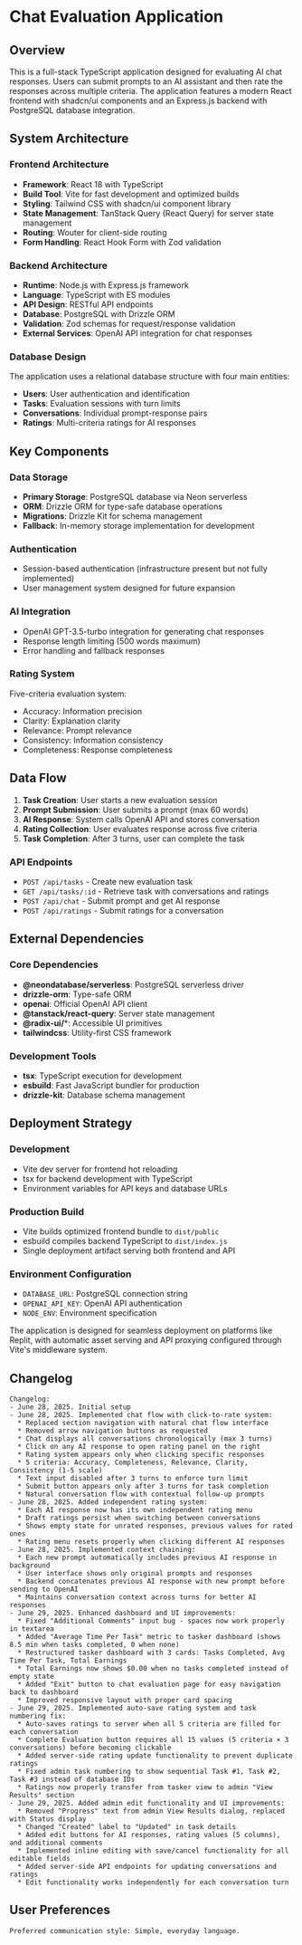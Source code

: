 # Chat Evaluation Application

## Overview

This is a full-stack TypeScript application designed for evaluating AI chat responses. Users can submit prompts to an AI assistant and then rate the responses across multiple criteria. The application features a modern React frontend with shadcn/ui components and an Express.js backend with PostgreSQL database integration.

## System Architecture

### Frontend Architecture
- **Framework**: React 18 with TypeScript
- **Build Tool**: Vite for fast development and optimized builds
- **Styling**: Tailwind CSS with shadcn/ui component library
- **State Management**: TanStack Query (React Query) for server state management
- **Routing**: Wouter for client-side routing
- **Form Handling**: React Hook Form with Zod validation

### Backend Architecture
- **Runtime**: Node.js with Express.js framework
- **Language**: TypeScript with ES modules
- **API Design**: RESTful API endpoints
- **Database**: PostgreSQL with Drizzle ORM
- **Validation**: Zod schemas for request/response validation
- **External Services**: OpenAI API integration for chat responses

### Database Design
The application uses a relational database structure with four main entities:
- **Users**: User authentication and identification
- **Tasks**: Evaluation sessions with turn limits
- **Conversations**: Individual prompt-response pairs
- **Ratings**: Multi-criteria ratings for AI responses

## Key Components

### Data Storage
- **Primary Storage**: PostgreSQL database via Neon serverless
- **ORM**: Drizzle ORM for type-safe database operations
- **Migrations**: Drizzle Kit for schema management
- **Fallback**: In-memory storage implementation for development

### Authentication
- Session-based authentication (infrastructure present but not fully implemented)
- User management system designed for future expansion

### AI Integration
- OpenAI GPT-3.5-turbo integration for generating chat responses
- Response length limiting (500 words maximum)
- Error handling and fallback responses

### Rating System
Five-criteria evaluation system:
- Accuracy: Information precision
- Clarity: Explanation clarity
- Relevance: Prompt relevance
- Consistency: Information consistency
- Completeness: Response completeness

## Data Flow

1. **Task Creation**: User starts a new evaluation session
2. **Prompt Submission**: User submits a prompt (max 60 words)
3. **AI Response**: System calls OpenAI API and stores conversation
4. **Rating Collection**: User evaluates response across five criteria
5. **Task Completion**: After 3 turns, user can complete the task

### API Endpoints
- `POST /api/tasks` - Create new evaluation task
- `GET /api/tasks/:id` - Retrieve task with conversations and ratings
- `POST /api/chat` - Submit prompt and get AI response
- `POST /api/ratings` - Submit ratings for a conversation

## External Dependencies

### Core Dependencies
- **@neondatabase/serverless**: PostgreSQL serverless driver
- **drizzle-orm**: Type-safe ORM
- **openai**: Official OpenAI API client
- **@tanstack/react-query**: Server state management
- **@radix-ui/***: Accessible UI primitives
- **tailwindcss**: Utility-first CSS framework

### Development Tools
- **tsx**: TypeScript execution for development
- **esbuild**: Fast JavaScript bundler for production
- **drizzle-kit**: Database schema management

## Deployment Strategy

### Development
- Vite dev server for frontend hot reloading
- tsx for backend development with TypeScript
- Environment variables for API keys and database URLs

### Production Build
- Vite builds optimized frontend bundle to `dist/public`
- esbuild compiles backend TypeScript to `dist/index.js`
- Single deployment artifact serving both frontend and API

### Environment Configuration
- `DATABASE_URL`: PostgreSQL connection string
- `OPENAI_API_KEY`: OpenAI API authentication
- `NODE_ENV`: Environment specification

The application is designed for seamless deployment on platforms like Replit, with automatic asset serving and API proxying configured through Vite's middleware system.

## Changelog

```
Changelog:
- June 28, 2025. Initial setup
- June 28, 2025. Implemented chat flow with click-to-rate system:
  * Replaced section navigation with natural chat flow interface
  * Removed arrow navigation buttons as requested
  * Chat displays all conversations chronologically (max 3 turns)
  * Click on any AI response to open rating panel on the right
  * Rating system appears only when clicking specific responses
  * 5 criteria: Accuracy, Completeness, Relevance, Clarity, Consistency (1-5 scale)
  * Text input disabled after 3 turns to enforce turn limit
  * Submit button appears only after 3 turns for task completion
  * Natural conversation flow with contextual follow-up prompts
- June 28, 2025. Added independent rating system:
  * Each AI response now has its own independent rating menu
  * Draft ratings persist when switching between conversations
  * Shows empty state for unrated responses, previous values for rated ones
  * Rating menu resets properly when clicking different AI responses
- June 28, 2025. Implemented context chaining:
  * Each new prompt automatically includes previous AI response in background
  * User interface shows only original prompts and responses
  * Backend concatenates previous AI response with new prompt before sending to OpenAI
  * Maintains conversation context across turns for better AI responses
- June 29, 2025. Enhanced dashboard and UI improvements:
  * Fixed "Additional Comments" input bug - spaces now work properly in textarea
  * Added "Average Time Per Task" metric to tasker dashboard (shows 8.5 min when tasks completed, 0 when none)
  * Restructured tasker dashboard with 3 cards: Tasks Completed, Avg Time Per Task, Total Earnings
  * Total Earnings now shows $0.00 when no tasks completed instead of empty state
  * Added "Exit" button to chat evaluation page for easy navigation back to dashboard
  * Improved responsive layout with proper card spacing
- June 29, 2025. Implemented auto-save rating system and task numbering fix:
  * Auto-saves ratings to server when all 5 criteria are filled for each conversation
  * Complete Evaluation button requires all 15 values (5 criteria × 3 conversations) before becoming clickable
  * Added server-side rating update functionality to prevent duplicate ratings
  * Fixed admin task numbering to show sequential Task #1, Task #2, Task #3 instead of database IDs
  * Ratings now properly transfer from tasker view to admin "View Results" section
- June 29, 2025. Added admin edit functionality and UI improvements:
  * Removed "Progress" text from admin View Results dialog, replaced with Status display
  * Changed "Created" label to "Updated" in task details
  * Added edit buttons for AI responses, rating values (5 columns), and additional comments
  * Implemented inline editing with save/cancel functionality for all editable fields
  * Added server-side API endpoints for updating conversations and ratings
  * Edit functionality works independently for each conversation turn
```

## User Preferences

```
Preferred communication style: Simple, everyday language.
```